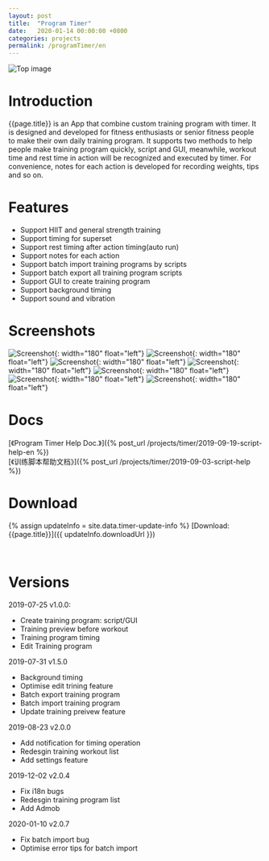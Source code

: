 ```yaml
---
layout: post
title:  "Program Timer"
date:   2020-01-14 00:00:00 +0800
categories: projects
permalink: /programTimer/en
---
```

![Top image](/assets/images/img_top_big_en.png)

# Introduction
{{page.title}} is an App that combine custom training program with timer. It is designed and developed for fitness enthusiasts or senior fitness people to make their own daily training program. It supports two methods to help people make training program quickly, script and GUI, meanwhile,  workout time and rest time in action will be recognized and executed by timer. For convenience, notes for each action is developed for recording weights, tips and so on.


# Features
- Support HIIT and general strength training
- Support timing for superset
- Support rest timing after action timing(auto run)
- Support notes for each action
- Support batch import training programs by scripts
- Support batch export all training program scripts
- Support GUI to create training program
- Support background timing
- Support sound and vibration

# Screenshots
![Screenshot](/assets/images/img_menu_en.jpeg){: width="180" float="left"}
![Screenshot](/assets/images/img_samples_en.jpeg){: width="180" float="left"}
![Screenshot](/assets/images/img_my_programs_en.jpeg){: width="180" float="left"}
![Screenshot](/assets/images/img_new_program_en.jpeg){: width="180" float="left"}
![Screenshot](/assets/images/img_new_action_en.jpeg){: width="180" float="left"}
![Screenshot](/assets/images/img_workout_en.jpeg){: width="180" float="left"}
![Screenshot](/assets/images/img_lock_en.jpeg){: width="180" float="left"}

# Docs
[《Program Timer Help Doc.》]({% post_url /projects/timer/2019-09-19-script-help-en %})  
[《训练脚本帮助文档》]({% post_url /projects/timer/2019-09-03-script-help %})


# Download
{% assign updateInfo = site.data.timer-update-info %}
[Download: {{page.title}}]({{ updateInfo.downloadUrl }})
<div id="code"></div><br/>


# Versions
2019-07-25 v1.0.0:
- Create training program: script/GUI
- Training preview before workout
- Training program timing
- Edit Training program

2019-07-31 v1.5.0
- Background timing
- Optimise edit trining feature
- Batch export training program
- Batch import training program
- Update training preivew feature

2019-08-23 v2.0.0
- Add notification for timing operation
- Redesgin training workout list
- Add settings feature

2019-12-02 v2.0.4
- Fix i18n bugs
- Redesgin training program list
- Add Admob

2020-01-10 v2.0.7
- Fix batch import bug
- Optimise error tips for batch import


<script src="/assets/js/jquery.min-1.5.2.js"></script>
<script src="/assets/js/jquery.qrcode.min.js"></script>
<script type="text/javascript">
  $("#code").qrcode({
    width: 200,
    height: 200,
    correctLevel:0,
    text: "{{ updateInfo.downloadUrl }}"
  });
</script>